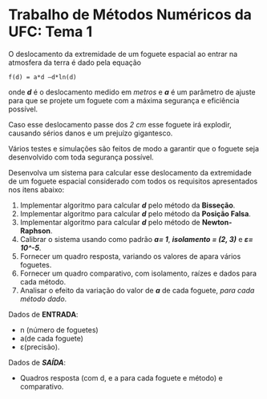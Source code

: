 # Trabalho de Métodos Numéricos da UFC: Tema 1


O deslocamento da extremidade de um foguete espacial ao entrar na atmosfera da terra é dado pela equação 

```
f(d) = a*d –d*ln(d)
```

onde ***d*** é o  deslocamento  medido  em  *metros*  e  ***a***  é  um  parâmetro  de  ajuste  para  que  se  projete  um  foguete  com  a  máxima  segurança  e  eficiência possível. 

Caso esse deslocamento passe dos *2 cm* esse foguete irá explodir, causando sérios danos e um prejuízo gigantesco. 

Vários testes e simulações são feitos de modo a garantir que o foguete seja desenvolvido com toda segurança possível. 

Desenvolva um sistema para calcular esse deslocamento da extremidade de um foguete espacial considerado com todos os requisitos apresentados nos itens abaixo:

1. Implementar algoritmo para calcular ***d*** pelo método da **Bisseção**. 
2. Implementar algoritmo para calcular ***d*** pelo método da **Posição Falsa**. 
3. Implementar algoritmo para calcular ***d*** pelo método de **Newton-Raphson**.
4. Calibrar o sistema usando como padrão ***a= 1***, ***isolamento = (2, 3)*** e ***ε= 10^-5***.
5. Fornecer um quadro resposta, variando os valores de apara vários foguetes.
6. Fornecer um quadro comparativo, com isolamento, raízes e dados para cada método.
7. Analisar o efeito da variação do valor de ***a*** de cada foguete, *para cada método dado*.

Dados de **ENTRADA**:
  - n (número de foguetes) 
  - a(de cada foguete)
  - ε(precisão).
  
Dados de ***SAÍDA***:
  - Quadros resposta (com d, e a para cada foguete e método) e comparativo.